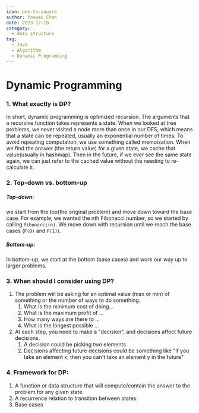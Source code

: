```yaml
---
icon: pen-to-square
author: Youwei Chen
date: 2023-12-10
category:
  - data structure
tag:
  - Java
  - Algorithm
  - Dynamic Programming
---
```


# Dynamic Programming

### 1. What exactly is DP?

In short, dynamic programming is optimized recursion. The arguments that a recursive function takes represents a state. When we looked at tree problems, we never visited a node more than once in our DFS, which means that a state can be repeated, usually an exponential number of times. To avoid repeating computation, we use something called memoization. When we find the answer (the return value) for a given state, we cache that value(usually in hashmap). Then in the future, if we ever see the same state again, we can just refer to the cached value without the needing to re-calculate it.

### 2. Top-down vs. bottom-up

##### Top-down:

we start from the top(the original problem) and move down toward the base case. For example, we wanted the nth Fibonacci number, so we started by calling `fibonacci(n)`. We move down with recursion until we reach the base cases (`F(0)` and `F(1)`).

##### Bottom-up:

In bottom-up, we start at the bottom (base cases) and work our way up to larger problems.

### 3. When should I consider using DP?

1. The problem will be asking for an optimal value (max or min) of something or the number of ways to do something.
   1. What is the minimum cost of doing...
   2. What is the maximum profit of ...
   3. How many ways are there to ...
   4. What is the longest possible ...
2. At each step, you need to make a "decision", and decisions affect future decisions.
   1. A decision could be picking two elements
   2. Decisions affecting future decisions could be something like "if you take an element x, then you can't take an element y in the future"

### 4. Framework for DP:

1. A function or data structure that will compute/contain the answer to the problem for any given state.
2. A recurrence relation to transition between states.
3. Base cases
